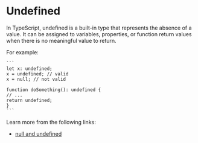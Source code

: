 # Undefined

In TypeScript, undefined is a built-in type that represents the absence of a value. It can be assigned to variables, properties, or function return values when there is no meaningful value to return.

For example:

    ```
    let x: undefined;
    x = undefined; // valid
    x = null; // not valid

    function doSomething(): undefined {
    // ...
    return undefined;
    }
    ```

Learn more from the following links:

- [null and undefined](https://www.typescriptlang.org/docs/handbook/2/everyday-types.html#null-and-undefined)